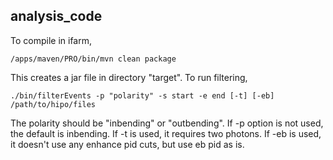 ## analysis_code


To compile in ifarm,

```
/apps/maven/PRO/bin/mvn clean package
```
This creates a jar file in directory "target".
To run filtering,

```
./bin/filterEvents -p "polarity" -s start -e end [-t] [-eb] /path/to/hipo/files
```
The polarity should be "inbending" or "outbending". If -p option is not used, the default is inbending. If -t is used, it requires two photons. If -eb is used, it doesn't use any enhance pid cuts, but use eb pid as is.